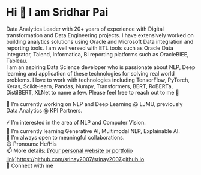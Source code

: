 # Hi 👋 I am Sridhar Pai

Data Analytics Leader with 20+ years of experience with Digital transformation and Data Engineering projects. I have extensively worked on building analytics solutions using Oracle and Microsoft Data integration and reporting tools. I am well versed with ETL tools such as Oracle Data Integrator, Talend, Informatica, BI reporting platforms such as OracleBIEE, Tableau.  
I am an aspiring Data Science developer who is passionate about NLP, Deep learning and application of these technologies for solving real world problems. I love to work with technologies including TensorFlow, PyTorch, Keras, Scikit-learn, Pandas, Numpy, Transformers, BERT, RoBERTa, DistilBERT, XLNet to name a few. Please feel free to reach out to me 🙂

🔭 I’m currently working on NLP  and Deep Learning @ LJMU, previously Data Analytics @ KPI Partners.

⚡ I’m interested in the area of NLP and Computer Vision. <br />
🌱 I’m currently learning Generative AI, Multimodal NLP, Explainable AI. <br />
👯 I’m always open to meaningful collaborations. <br />
😄 Pronouns: He/His <br />
📫 More details: [[Your personal website or portfolio link]](https://github.com/srinay2007/srinay2007.github.io)https://github.com/srinay2007/srinay2007.github.io <br />
🤝 Connect with me <br />

